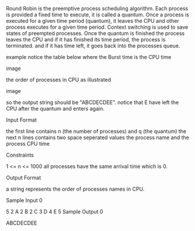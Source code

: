 Round Robin is the preemptive process scheduling algorithm.
Each process is provided a fixed time to execute, it is called a quantum.
Once a process is executed for a given time period (quantum), it leaves the CPU and other process executes for a given time period.
Context switching is used to save states of preempted processes.
Once the quantum is finished the process leaves the CPU and if it has finished its time period, the process is terminated. and if it has time left, it goes back into the processes queue.

example notice the table below where the Burst time is the CPU time

image

the order of processes in CPU as illustrated

image

so the output string should be "ABCDECDEE". notice that E have left the CPU after the quantum and enters again.

Input Format

the first line contains n (the number of processes) and q (the quantum) the next n lines contains two space seperated values the process name and the process CPU time

Constraints

1 <= n <= 1000 all processes have the same arrival time which is 0.

Output Format

a string represents the order of processes names in CPU.

Sample Input 0

5 2
A 2
B 2
C 3
D 4
E 5
Sample Output 0

ABCDECDEE
